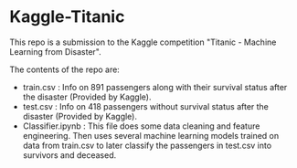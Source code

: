 # Kaggle-Titanic

This repo is a submission to the Kaggle competition "Titanic - Machine Learning from Disaster".

The contents of the repo are:
- train.csv : Info on 891 passengers along with their survival status after the disaster (Provided by Kaggle).
- test.csv : Info on 418 passengers without survival status after the disaster (Provided by Kaggle).
- Classifier.ipynb : This file does some data cleaning and feature engineering. Then uses several machine learning models trained on data from train.csv 
to later classify the passengers in test.csv into survivors and deceased.
